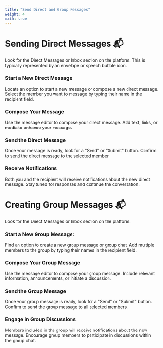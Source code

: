 ```yaml
---
title: "Send Direct and Group Messages"
weight: 4
math: true
---
```


# Sending Direct Messages 📬

Look for the Direct Messages or Inbox section on the platform. This is typically represented by an envelope or speech bubble icon.

### Start a New Direct Message

Locate an option to start a new message or compose a new direct message.
Select the member you want to message by typing their name in the recipient field.

### Compose Your Message

Use the message editor to compose your direct message.
Add text, links, or media to enhance your message.

### Send the Direct Message

Once your message is ready, look for a "Send" or "Submit" button.
Confirm to send the direct message to the selected member.

### Receive Notifications

Both you and the recipient will receive notifications about the new direct message.
Stay tuned for responses and continue the conversation.

# Creating Group Messages 📬

Look for the Direct Messages or Inbox section on the platform.

### Start a New Group Message:

Find an option to create a new group message or group chat.
Add multiple members to the group by typing their names in the recipient field.

### Compose Your Group Message

Use the message editor to compose your group message.
Include relevant information, announcements, or initiate a discussion.

### Send the Group Message

Once your group message is ready, look for a "Send" or "Submit" button.
Confirm to send the group message to all selected members.

### Engage in Group Discussions

Members included in the group will receive notifications about the new message.
Encourage group members to participate in discussions within the group chat.

